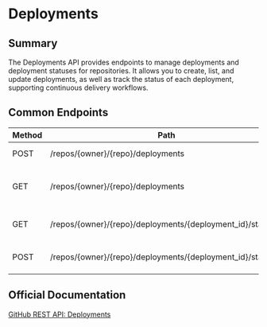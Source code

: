 # Deployments

## Summary
The Deployments API provides endpoints to manage deployments and deployment statuses for repositories. It allows you to create, list, and update deployments, as well as track the status of each deployment, supporting continuous delivery workflows.

## Common Endpoints

| Method | Path | Description |
|--------|------|-------------|
| POST   | /repos/{owner}/{repo}/deployments | Create a deployment |
| GET    | /repos/{owner}/{repo}/deployments | List deployments for a repository |
| GET    | /repos/{owner}/{repo}/deployments/{deployment_id}/statuses | List deployment statuses |
| POST   | /repos/{owner}/{repo}/deployments/{deployment_id}/statuses | Create a deployment status |

## Official Documentation
[GitHub REST API: Deployments](https://docs.github.com/en/rest/deployments)